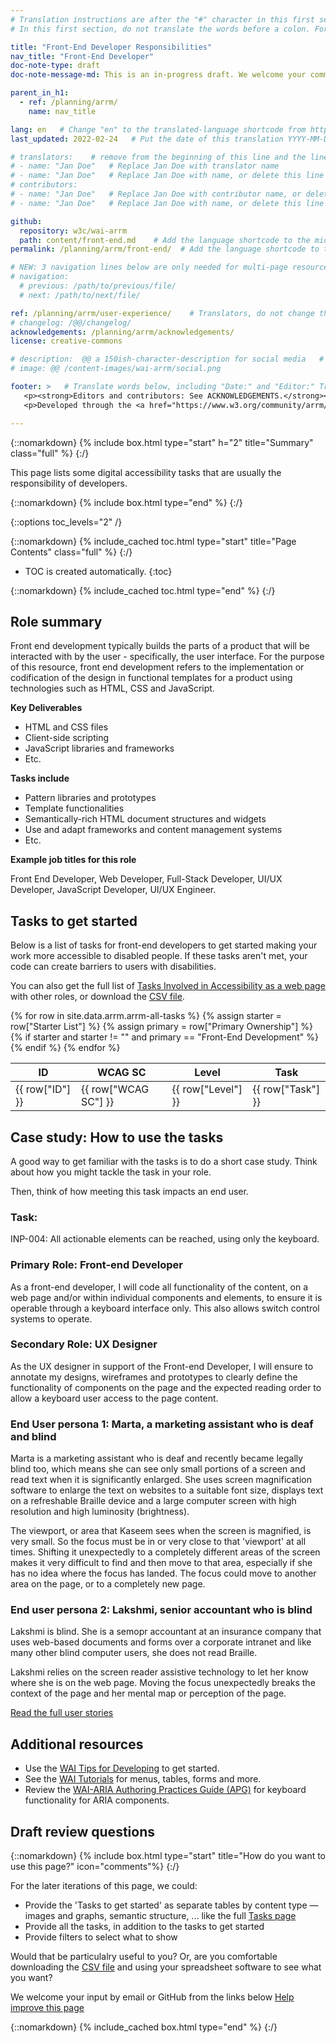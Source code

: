 ```yaml
---
# Translation instructions are after the "#" character in this first section. They are comments that do not show up in the web page. You do not need to translate the instructions after #.
# In this first section, do not translate the words before a colon. For example, do not translate "title:". Do translate the text after "title:".

title: "Front-End Developer Responsibilities"
nav_title: "Front-End Developer"
doc-note-type: draft
doc-note-message-md: This is an in-progress draft. We welcome your comments via GitHub or email from the links below under [Help improve this page](#helpimprove). You are also welcome to join the [ARRM Community Group](https://www.w3.org/community/arrm/) to contribute.

parent_in_h1:
  - ref: /planning/arrm/
    name: nav_title

lang: en   # Change "en" to the translated-language shortcode from https://www.iana.org/assignments/language-subtag-registry/language-subtag-registry
last_updated: 2022-02-24   # Put the date of this translation YYYY-MM-DD (with month in the middle)

# translators:    # remove from the beginning of this line and the lines below: "# " (the hash sign and the space)
# - name: "Jan Doe"   # Replace Jan Doe with translator name
# - name: "Jan Doe"   # Replace Jan Doe with name, or delete this line if not multiple translators
# contributors:
# - name: "Jan Doe"   # Replace Jan Doe with contributor name, or delete this line if none
# - name: "Jan Doe"   # Replace Jan Doe with name, or delete this line if not multiple contributors

github:
  repository: w3c/wai-arrm
  path: content/front-end.md    # Add the language shortcode to the middle of the filename, for example: content/index.fr.md
permalink: /planning/arrm/front-end/  # Add the language shortcode to the end, with no slash at end, for example: /planning/arrm/fr

# NEW: 3 navigation lines below are only needed for multi-page resources where you have previous and next at the bottom. If so, un-comment them; otherwise delete these lines.
# navigation:
  # previous: /path/to/previous/file/
  # next: /path/to/next/file/

ref: /planning/arrm/user-experience/    # Translators, do not change this
# changelog: /@@/changelog/
acknowledgements: /planning/arrm/acknowledgements/
license: creative-commons

# description:  @@ a 150ish-character-description for social media   # translate the description
# image: @@ /content-images/wai-arrm/social.png

footer: >   # Translate words below, including "Date:" and "Editor:" Translate the Working Group name. Leave the Working Group acronym in English. Do *not* change the dates in the footer below.
   <p><strong>Editors and contributors: See ACKNOWLEDGEMENTS.</strong></p>
   <p>Developed through the <a href="https://www.w3.org/community/arrm/">Accessibility Roles and Responsibilities Mapping (ARRM) Community Group</a> at W3C. Initially developed with the Accessibility Education and Outreach Working Group (<a href="https://www.w3.org/WAI/about/groups/eowg/">EOWG</a>).</p>

---
```



{::nomarkdown}
{% include box.html type="start" h="2" title="Summary" class="full" %}
{:/}

This page lists some digital accessibility tasks that are usually the responsibility of developers.

{::nomarkdown}
{% include box.html type="end" %}
{:/}

{::options toc_levels="2" /}

{::nomarkdown}
{% include_cached toc.html type="start" title="Page Contents" class="full" %}
{:/}

-   TOC is created automatically.
{:toc}

{::nomarkdown}
{% include_cached toc.html type="end" %}
{:/}

## Role summary

Front end development typically builds the parts of a product that will be interacted with by the user - specifically, the user interface. For the purpose of this resource, front end development refers to the implementation or codification of the design in functional templates for a product using technologies such as HTML, CSS and JavaScript.

**Key Deliverables**

*   HTML and CSS files
*   Client-side scripting
*   JavaScript libraries and frameworks
*   Etc.

**Tasks include**

*   Pattern libraries and prototypes
*   Template functionalities
*   Semantically-rich HTML document structures and widgets
*   Use and adapt frameworks and content management systems
*   Etc.

**Example job titles for this role**

Front End Developer, Web Developer, Full-Stack Developer, UI/UX Developer, JavaScript Developer, UI/UX Engineer.

## Tasks to get started

Below is a list of tasks for front-end developers to get started making your work more accessible to disabled people. If these tasks aren't met, your code can create barriers to users with disabilities.

You can also get the full list of [Tasks Involved in Accessibility as a web page](/WAI/planning/arrm/tasks) with other roles, or download the [CSV file](https://raw.githubusercontent.com/w3c/wai-arrm/refs/heads/master/_data/arrm-full-checklist.csv).

<table>
  <thead>
    <tr>
      <!-- Only include specific columns in the header - exclude: Starter List -->
      <th>ID</th>
      <th>WCAG SC</th>
      <th>Level</th>
      <th>Task</th>
      <!-- <th>Main Role</th><th>Primary Ownership</th><th>Secondary Ownership</th><th>Contributor</th> -->
    </tr>
  </thead>
  <tbody>
    {% for row in site.data.arrm.arrm-all-tasks %}
      <!-- Only display rows where 'Starter List' is not null or empty -->
      {% assign starter = row["Starter List"] %}
      {% assign primary = row["Primary Ownership"] %}
      {% if starter and starter != "" and primary == "Front-End Development" %}
        <tr>
          <td>{{ row["ID"] }}</td>
          <td>{{ row["WCAG SC"] }}</td>
          <td>{{ row["Level"] }}</td>
          <td>{{ row["Task"] }}</td>
          <!-- <td>{{ row["Main Role"] }}</td><td>{{ row["Primary Ownership"] }}</td><td>{{ row["Secondary Ownership"] }}</td><td>{{ row["Contributor"] }}</td> -->
        </tr>
      {% endif %}
    {% endfor %}
  </tbody>
</table>

## Case study: How to use the tasks

A good way to get familiar with the tasks is to do a short case study. Think about how you might tackle the task in your role.

Then, think of how meeting this task impacts an end user.

### Task:

INP-004: All actionable elements can be reached, using only the keyboard.

### Primary Role: Front-end Developer

As a front-end developer, I will code all functionality of the content, on a web page and/or within individual components and elements, to ensure it is operable through a keyboard interface only. This also allows switch control systems to operate.

### Secondary Role: UX Designer

As the UX designer in support of the Front-end Developer, I will ensure to annotate my designs, wireframes and prototypes to clearly define the functionality of components on the page and the expected reading order to allow a keyboard user access to the page content.

### End User persona 1: Marta, a marketing assistant who is deaf and blind

Marta is a marketing assistant who is deaf and recently became legally blind too, which means she can see only small portions of a screen and read text when it is significantly enlarged. She uses screen magnification software to enlarge the text on websites to a suitable font size, displays text on a refreshable Braille device and a large computer screen with high resolution and high luminosity (brightness).

The viewport, or area that Kaseem sees when the screen is magnified, is very small. So the focus must be in or very close to that 'viewport' at all times. Shifting it unexpectedly to a completely different areas of the screen makes it very difficult to find and then move to that area, especially if she has no idea where the focus has landed. The focus could move to another area on the page, or to a completely new page.

### End user persona 2: Lakshmi, senior accountant who is blind

Lakshmi is blind. She is a semopr accountant at an insurance company that uses web-based documents and forms over a corporate intranet and like many other blind computer users, she does not read Braille.

Lakshmi relies on the screen reader assistive technology to let her know where she is on the web page. Moving the focus unexpectedly breaks the context of the page and her mental map or perception of the page.

[Read the full user stories](https://www.w3.org/WAI/people-use-web/user-stories/)

## Additional resources

*   Use the [WAI Tips for Developing](https://www.w3.org/WAI/tips/developing/) to get started.
*   See the [WAI Tutorials](https://www.w3.org/WAI/tutorials/) for menus, tables, forms and more.
*   Review the [WAI-ARIA Authoring Practices Guide (APG)](https://www.w3.org/WAI/ARIA/apg/) for keyboard functionality for ARIA components.

## Draft review questions

{::nomarkdown}
{% include box.html type="start" title="How do you want to use this page?" icon="comments"%}
{:/}

For the later iterations of this page, we could:
- Provide the 'Tasks to get started' as separate tables by content type — images and graphs, semantic structure, ... like the full [Tasks page](/WAI/planning/arrm/tasks)
- Provide all the tasks, in addition to the tasks to get started
- Provide filters to select what to show

Would that be particulalry useful to you? Or, are you comfortable downloading the [CSV file](https://raw.githubusercontent.com/w3c/wai-arrm/refs/heads/master/_data/arrm-full-checklist.csv) and using your spreadsheet software to see what you want?

We welcome your input by email or GitHub from the links below [Help improve this page](#helpimprove)

{::nomarkdown}
{% include_cached box.html type="end" %}
{:/}
